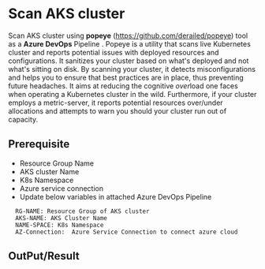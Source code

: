 # Scan AKS cluster
Scan AKS cluster using  **popeye** (https://github.com/derailed/popeye) tool  as a **Azure DevOps** Pipeline . 
Popeye is a utility that scans live Kubernetes cluster and reports potential issues with deployed resources and configurations. It sanitizes your cluster based on what's deployed and not what's sitting on disk. By scanning your cluster, it detects misconfigurations and helps you to ensure that best practices are in place, thus preventing future headaches. It aims at reducing the cognitive *over*load one faces when operating a Kubernetes cluster in the wild. Furthermore, if your cluster employs a metric-server, it reports potential resources over/under allocations and attempts to warn you should your cluster run out of capacity.
## Prerequisite
-	Resource Group Name
-	AKS cluster Name
-	K8s Namespace 
-	Azure service connection
-	Update below variables in attached Azure DevOps Pipeline
  ```
    RG-NAME: Resource Group of AKS cluster 
    AKS-NAME: AKS Cluster Name 
    NAME-SPACE: K8s Namespace
    AZ-Connection:  Azure Service Connection to connect azure cloud 
  ```
## OutPut/Result
